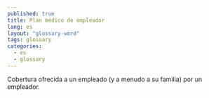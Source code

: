 ```yaml
---
published: true
title: Plan médico de empleador
lang: es
layout: "glossary-word"
tags: glossary
categories:
  - es
  - glossary
---
```


Cobertura ofrecida a un empleado (y a menudo a su familia) por un empleador.
